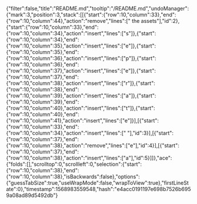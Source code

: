 {"filter":false,"title":"README.md","tooltip":"/README.md","undoManager":{"mark":3,"position":3,"stack":[[{"start":{"row":10,"column":33},"end":{"row":10,"column":44},"action":"remove","lines":[" the assets"],"id":2},{"start":{"row":10,"column":33},"end":{"row":10,"column":34},"action":"insert","lines":["s"]},{"start":{"row":10,"column":34},"end":{"row":10,"column":35},"action":"insert","lines":["e"]},{"start":{"row":10,"column":35},"end":{"row":10,"column":36},"action":"insert","lines":["p"]},{"start":{"row":10,"column":36},"end":{"row":10,"column":37},"action":"insert","lines":["e"]},{"start":{"row":10,"column":37},"end":{"row":10,"column":38},"action":"insert","lines":["r"]},{"start":{"row":10,"column":38},"end":{"row":10,"column":39},"action":"insert","lines":["a"]},{"start":{"row":10,"column":39},"end":{"row":10,"column":40},"action":"insert","lines":["t"]},{"start":{"row":10,"column":40},"end":{"row":10,"column":41},"action":"insert","lines":["e"]}],[{"start":{"row":10,"column":33},"end":{"row":10,"column":34},"action":"insert","lines":[" "],"id":3}],[{"start":{"row":10,"column":37},"end":{"row":10,"column":38},"action":"remove","lines":["e"],"id":4}],[{"start":{"row":10,"column":37},"end":{"row":10,"column":38},"action":"insert","lines":["a"],"id":5}]]},"ace":{"folds":[],"scrolltop":0,"scrollleft":0,"selection":{"start":{"row":10,"column":38},"end":{"row":10,"column":38},"isBackwards":false},"options":{"guessTabSize":true,"useWrapMode":false,"wrapToView":true},"firstLineState":0},"timestamp":1568983559548,"hash":"e4acc0191197e698b7526b6959a08ad89d5492db"}